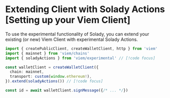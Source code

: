 # Extending Client with Solady Actions [Setting up your Viem Client]

To use the experimental functionality of Solady, you can extend your existing (or new) Viem Client with experimental Solady Actions.

```ts
import { createPublicClient, createWalletClient, http } from 'viem'
import { mainnet } from 'viem/chains'
import { soladyActions } from 'viem/experimental' // [!code focus]

const walletClient = createWalletClient({
  chain: mainnet,
  transport: custom(window.ethereum!),
}).extend(soladyActions()) // [!code focus]

const id = await walletClient.signMessage({/* ... */})
```
